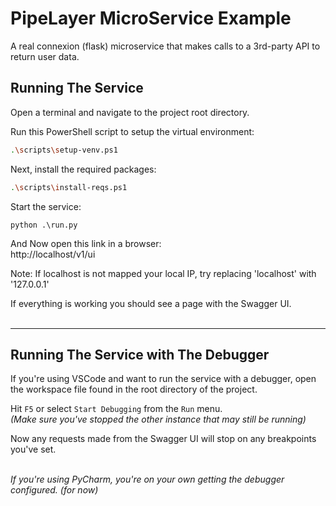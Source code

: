 # PipeLayer MicroService Example
A real connexion (flask) microservice that makes calls to a 3rd-party API to return user data.

## Running The Service

Open a terminal and navigate to the project root directory.

Run this PowerShell script to setup the virtual environment:
```sh
.\scripts\setup-venv.ps1
```
Next, install the required packages:
```sh
.\scripts\install-reqs.ps1
```
Start the service:
```
python .\run.py
```
And Now open this link in a browser:<br>
http://localhost/v1/ui<br>

Note: If localhost is not mapped your local IP, try replacing 'localhost' with '127.0.0.1'

If everything is working you should see a page with the Swagger UI.
<br><br>

---

## Running The Service with The Debugger
If you're using VSCode and want to run the service with a debugger, open the workspace file found in the root directory of the project.

Hit `F5` or select `Start Debugging` from the `Run` menu.<br>
*(Make sure you've stopped the other instance that may still be running)*

Now any requests made from the Swagger UI will stop on any breakpoints you've set.<br><br>

*If you're using PyCharm, you're on your own getting the debugger configured. (for now)*
